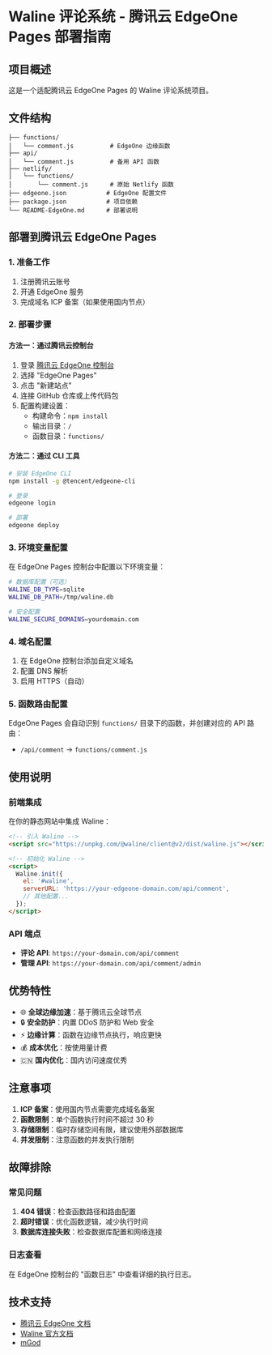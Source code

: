 # Waline 评论系统 - 腾讯云 EdgeOne Pages 部署指南

## 项目概述

这是一个适配腾讯云 EdgeOne Pages 的 Waline 评论系统项目。

## 文件结构

```
├── functions/
│   └── comment.js          # EdgeOne 边缘函数
├── api/
│   └── comment.js          # 备用 API 函数
├── netlify/
│   └── functions/
│       └── comment.js      # 原始 Netlify 函数
├── edgeone.json           # EdgeOne 配置文件
├── package.json           # 项目依赖
└── README-EdgeOne.md      # 部署说明
```

## 部署到腾讯云 EdgeOne Pages

### 1. 准备工作

1. 注册腾讯云账号
2. 开通 EdgeOne 服务
3. 完成域名 ICP 备案（如果使用国内节点）

### 2. 部署步骤

#### 方法一：通过腾讯云控制台

1. 登录 [腾讯云 EdgeOne 控制台](https://console.cloud.tencent.com/edgeone)
2. 选择 "EdgeOne Pages"
3. 点击 "新建站点"
4. 连接 GitHub 仓库或上传代码包
5. 配置构建设置：
   - 构建命令：`npm install`
   - 输出目录：`/`
   - 函数目录：`functions/`

#### 方法二：通过 CLI 工具

```bash
# 安装 EdgeOne CLI
npm install -g @tencent/edgeone-cli

# 登录
edgeone login

# 部署
edgeone deploy
```

### 3. 环境变量配置

在 EdgeOne Pages 控制台中配置以下环境变量：

```bash
# 数据库配置（可选）
WALINE_DB_TYPE=sqlite
WALINE_DB_PATH=/tmp/waline.db

# 安全配置
WALINE_SECURE_DOMAINS=yourdomain.com
```

### 4. 域名配置

1. 在 EdgeOne 控制台添加自定义域名
2. 配置 DNS 解析
3. 启用 HTTPS（自动）

### 5. 函数路由配置

EdgeOne Pages 会自动识别 `functions/` 目录下的函数，并创建对应的 API 路由：

- `/api/comment` → `functions/comment.js`

## 使用说明

### 前端集成

在你的静态网站中集成 Waline：

```html
<!-- 引入 Waline -->
<script src="https://unpkg.com/@waline/client@v2/dist/waline.js"></script>

<!-- 初始化 Waline -->
<script>
  Waline.init({
    el: '#waline',
    serverURL: 'https://your-edgeone-domain.com/api/comment',
    // 其他配置...
  });
</script>
```

### API 端点

- **评论 API**: `https://your-domain.com/api/comment`
- **管理 API**: `https://your-domain.com/api/comment/admin`

## 优势特性

- 🌐 **全球边缘加速**：基于腾讯云全球节点
- 🔒 **安全防护**：内置 DDoS 防护和 Web 安全
- ⚡ **边缘计算**：函数在边缘节点执行，响应更快
- 💰 **成本优化**：按使用量计费
- 🇨🇳 **国内优化**：国内访问速度优秀

## 注意事项

1. **ICP 备案**：使用国内节点需要完成域名备案
2. **函数限制**：单个函数执行时间不超过 30 秒
3. **存储限制**：临时存储空间有限，建议使用外部数据库
4. **并发限制**：注意函数的并发执行限制

## 故障排除

### 常见问题

1. **404 错误**：检查函数路径和路由配置
2. **超时错误**：优化函数逻辑，减少执行时间
3. **数据库连接失败**：检查数据库配置和网络连接

### 日志查看

在 EdgeOne 控制台的 "函数日志" 中查看详细的执行日志。

## 技术支持

- [腾讯云 EdgeOne 文档](https://cloud.tencent.com/document/product/1552)
- [Waline 官方文档](https://waline.js.org/)
- [mGod](https://www.meng.me)
